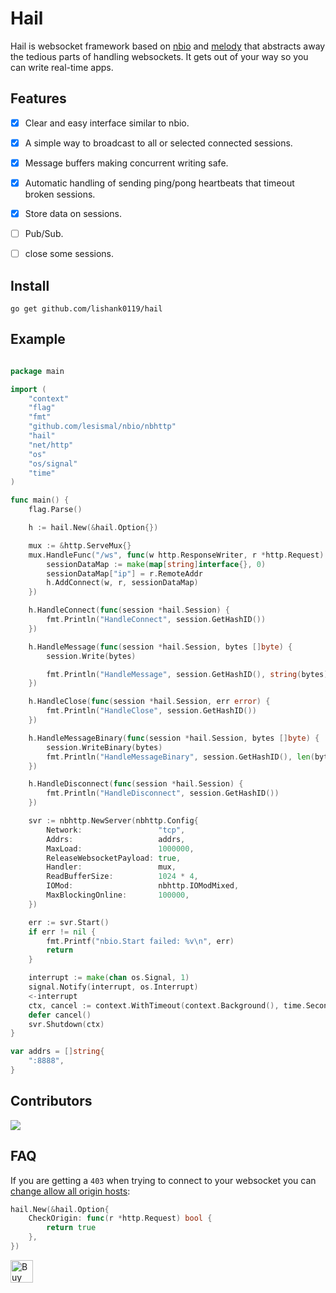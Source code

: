 # Hail
Hail is websocket framework based on [nbio](https://github.com/lesismal/nbio) and [melody](https://github.com/olahol/melody) that abstracts away the tedious parts of handling websockets. It gets out of your way so you can write real-time apps.

## Features
* [x] Clear and easy interface similar to nbio.
* [x] A simple way to broadcast to all or selected connected sessions.
* [x] Message buffers making concurrent writing safe.
* [x] Automatic handling of sending ping/pong heartbeats that timeout broken sessions.
* [x] Store data on sessions.
* [ ] Pub/Sub.
* [ ] close some sessions.


## Install
```
go get github.com/lishank0119/hail
```

## Example

```go

package main

import (
	"context"
	"flag"
	"fmt"
	"github.com/lesismal/nbio/nbhttp"
	"hail"
	"net/http"
	"os"
	"os/signal"
	"time"
)

func main() {
	flag.Parse()

	h := hail.New(&hail.Option{})

	mux := &http.ServeMux{}
	mux.HandleFunc("/ws", func(w http.ResponseWriter, r *http.Request) {
		sessionDataMap := make(map[string]interface{}, 0)
		sessionDataMap["ip"] = r.RemoteAddr
		h.AddConnect(w, r, sessionDataMap)
	})

	h.HandleConnect(func(session *hail.Session) {
		fmt.Println("HandleConnect", session.GetHashID())
	})

	h.HandleMessage(func(session *hail.Session, bytes []byte) {
		session.Write(bytes)

		fmt.Println("HandleMessage", session.GetHashID(), string(bytes))
	})

	h.HandleClose(func(session *hail.Session, err error) {
		fmt.Println("HandleClose", session.GetHashID())
	})

	h.HandleMessageBinary(func(session *hail.Session, bytes []byte) {
		session.WriteBinary(bytes)
		fmt.Println("HandleMessageBinary", session.GetHashID(), len(bytes))
	})

	h.HandleDisconnect(func(session *hail.Session) {
		fmt.Println("HandleDisconnect", session.GetHashID())
	})

	svr := nbhttp.NewServer(nbhttp.Config{
		Network:                 "tcp",
		Addrs:                   addrs,
		MaxLoad:                 1000000,
		ReleaseWebsocketPayload: true,
		Handler:                 mux,
		ReadBufferSize:          1024 * 4,
		IOMod:                   nbhttp.IOModMixed,
		MaxBlockingOnline:       100000,
	})

	err := svr.Start()
	if err != nil {
		fmt.Printf("nbio.Start failed: %v\n", err)
		return
	}

	interrupt := make(chan os.Signal, 1)
	signal.Notify(interrupt, os.Interrupt)
	<-interrupt
	ctx, cancel := context.WithTimeout(context.Background(), time.Second*5)
	defer cancel()
	svr.Shutdown(ctx)
}

var addrs = []string{
	":8888",
}

```

## Contributors
<a href="https://github.com/lishank0119/hail/graphs/contributors">
	<img src="https://contrib.rocks/image?repo=lishank0119/hail" />
</a>


## FAQ

If you are getting a `403` when trying  to connect to your websocket you can [change allow all origin hosts](http://godoc.org/github.com/gorilla/websocket#hdr-Origin_Considerations):

```go
hail.New(&hail.Option{
    CheckOrigin: func(r *http.Request) bool {
        return true
    },
})
```

<a href='https://ko-fi.com/Z8Z7GSFJE' target='_blank'><img height='36' style='border:0px;height:36px;' src='https://storage.ko-fi.com/cdn/kofi2.png?v=3' border='0' alt='Buy Me a Coffee at ko-fi.com' /></a>